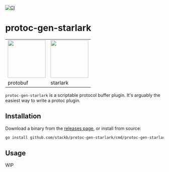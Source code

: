 [![CI](https://github.com/stackb/protoc-gen-starlark/actions/workflows/ci.yaml/badge.svg)](https://github.com/stackb/protoc-gen-starlark/actions/workflows/ci.yaml)

# protoc-gen-starlark

<table border="0">
  <tr>
    <td><img src="https://user-images.githubusercontent.com/50580/141900696-bfb2d42d-5d2c-46f8-bd9f-06515969f6a2.png" height="120"/></td>
    <td><img src="https://static.vecteezy.com/system/resources/previews/007/038/145/non_2x/nightingale-singing-tune-song-bird-musical-notes-music-concept-icon-in-circle-round-black-color-illustration-flat-style-image-vector.jpg" height="120"/></td>
    <!-- image credit: https://www.vecteezy.com/vector-art/7038145-nightingale-singing-tune-song-bird-musical-notes-music-concept-icon-in-circle-round-black-color-vector-illustration-flat-style-image -->
  </tr>
  <tr>
    <td>protobuf</td>
    <td>starlark</td>
  </tr>
</table>

`protoc-gen-starlark` is a scriptable protocol buffer plugin.  It's arguably the easiest way to write a protoc plugin.

## Installation

Download a binary from the [releases
page](https://github.com/stackb/protoc-gen-starlark/releases), or install from source:

```sh
go install github.com/stackb/protoc-gen-starlark/cmd/protoc-gen-starlark@latest
```

## Usage

WIP
